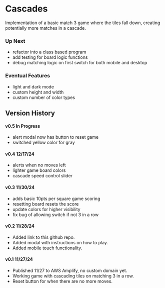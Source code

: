 # Cascades
Implementation of a basic match 3 game where the tiles fall down, creating potentially more matches in a cascade.  

### Up Next
- refactor into a class based program
- add testing for board logic functions
- debug matching logic on first switch for both mobile and desktop

### Eventual Features

- light and dark mode
- custom height and width
- custom number of color types


## Version History
#### v0.5 In Progress
- alert modal now has button to reset game
- switched yellow color for gray

#### v0.4 12/17/24
- alerts when no moves left
- lighter game board colors
- cascade speed control slider

#### v0.3 11/30/24
- adds basic 10pts per square game scoring
- resetting board resets the score
- update colors for higher visibility
- fix bug of allowing switch if not 3 in a row


#### v0.2 11/28/24
- Added link to this github repo.
- Added modal with instructions on how to play.
- Added mobile touch functionality.

#### v0.1 11/27/24
- Published 11/27 to AWS Amplify, no custom domain yet.
- Working game with cascading tiles on matching 3 in a row. 
- Reset button for when there are no more moves.